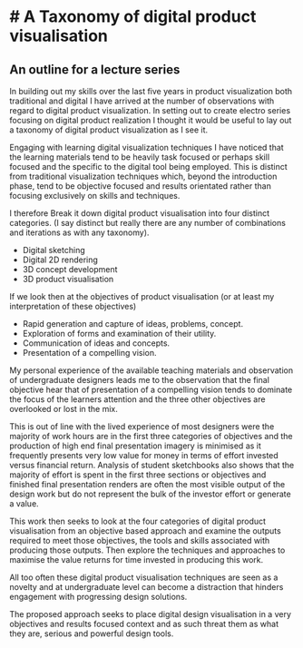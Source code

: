 # # A Taxonomy of digital product visualisation
## An outline for a lecture series
In building out my skills over the last five years in product visualization both traditional and digital I have arrived at the number of observations with regard to digital product visualization. In setting out to create electro series focusing on digital product realization I thought it would be useful to lay out a taxonomy of digital product visualization as I see it.

Engaging with learning digital visualization techniques I have noticed that the learning materials tend to be heavily task focused or perhaps skill focused and the specific to the digital tool being employed. This is distinct from traditional visualization techniques which, beyond the introduction phase, tend to be objective focused and results orientated rather than focusing exclusively on skills and techniques.

I therefore Break it down digital product visualisation into four distinct categories. (I say distinct but really there are any number of combinations and iterations as with any taxonomy).

* Digital sketching
* Digital 2D rendering
* 3D concept development
* 3D product visualisation

If we look then at the objectives of product visualisation (or at least my interpretation of these objectives)

* Rapid generation and capture of ideas, problems, concept.
* Exploration of forms and examination of their utility.
* Communication of ideas and concepts.
* Presentation of a compelling vision.

My personal experience of the available teaching materials and observation of undergraduate designers leads me to the observation that the final objective hear that of presentation of a compelling vision tends to dominate the focus of the learners attention and the three other objectives are overlooked or lost in the mix.

This is out of line with the lived experience of most designers were the majority of work hours are in the first three categories of objectives and the production of high end final presentation imagery is minimised as it frequently presents very low value for money in terms of effort invested versus financial return. Analysis of student sketchbooks also shows that the majority of effort is spent in the first three sections or objectives and finished final presentation renders are often the most visible output of the design work but do not represent the bulk of the investor effort or generate a value.

This work then seeks to look at the four categories of digital product visualisation from an objective based approach and examine the outputs required to meet those objectives, the tools and skills associated with producing those outputs. Then explore the  techniques and approaches to maximise the value returns for time invested in producing this work.

All too often these digital product visualisation techniques are seen as a novelty and at undergraduate level can become a distraction that hinders engagement with progressing design solutions. 

The proposed approach seeks to place digital design visualisation in a very objectives and results focused context and as such threat them as what they are, serious and powerful design tools. 